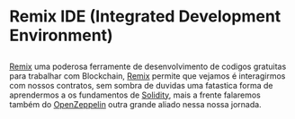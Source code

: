 # Remix IDE (Integrated Development Environment)

##

[Remix](https://remix.ethereum.org/)
uma poderosa ferramente de desenvolvimento de codigos gratuitas para trabalhar com Blockchain,
[Remix](https://remix.ethereum.org/)
permite que vejamos é interagirmos com nossos contratos, sem sombra de duvidas uma fatastica forma de aprendermos a os fundamentos de
[Solidity](https://docs.soliditylang.org/en/v0.8.15/),
 mais a frente falaremos também do
 [OpenZeppelin](https://www.openzeppelin.com/)
 outra grande aliado nessa nossa jornada.

##

